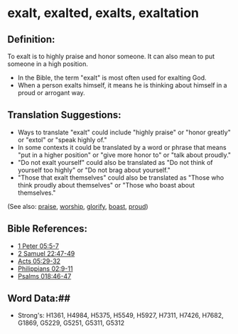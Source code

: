 # exalt, exalted, exalts, exaltation #

## Definition: ##

To exalt is to highly praise and honor someone. It can also mean to put someone in a high position.

* In the Bible, the term "exalt" is most often used for exalting God.
* When a person exalts himself, it means he is thinking about himself in a proud or arrogant way.

## Translation Suggestions: ##

* Ways to translate "exalt" could include "highly praise" or "honor greatly" or "extol" or "speak highly of."
* In some contexts it could be translated by a word or phrase that means "put in a higher position" or "give more honor to" or "talk about proudly."
* "Do not exalt yourself" could also be translated as "Do not think of yourself too highly" or "Do not brag about yourself."
* "Those that exalt themselves" could also be translated as "Those who think proudly about themselves" or "Those who boast about themselves."

(See also: [praise](../other/praise.md), [worship](../kt/worship.md), [glorify](../kt/glorify.md), [boast](../kt/boast.md), [proud](../other/proud.md))

## Bible References: ##

* [1 Peter 05:5-7](rc://en/tn/help/1pe/05/05)
* [2 Samuel 22:47-49](rc://en/tn/help/2sa/22/47)
* [Acts 05:29-32](rc://en/tn/help/act/05/29)
* [Philippians 02:9-11](rc://en/tn/help/php/02/09)
* [Psalms 018:46-47](rc://en/tn/help/psa/018/046)


## Word Data:##

* Strong's: H1361, H4984, H5375, H5549, H5927, H7311, H7426, H7682, G1869, G5229, G5251, G5311, G5312

